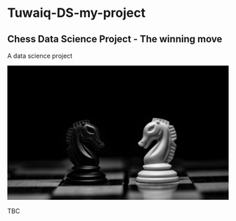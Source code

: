 # Tuwaiq-DS-my-project

## Chess Data Science Project - The winning move

A data science project

<img src="chess.jpg" />

TBC
